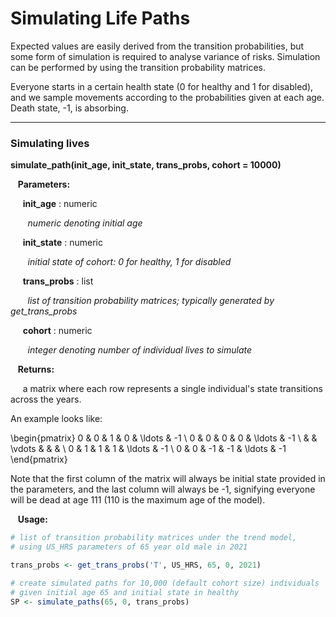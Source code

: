 # Simulating Life Paths

Expected values are easily derived from the transition probabilities, but some form of 
simulation is required to analyse variance of risks. Simulation can be performed by using the
transition probability matrices. 

Everyone starts in a certain health state (0 for healthy and 1 for disabled), and we sample
movements according to the probabilities given at each age. Death state, -1, is absorbing. 

---

### Simulating lives

**simulate_path(init_age, init_state, trans_probs, cohort = 10000)**

&nbsp;&nbsp; **Parameters:**

&nbsp;&nbsp;&nbsp;&nbsp; **init_age** : numeric

&nbsp;&nbsp;&nbsp;&nbsp;&nbsp;&nbsp; *numeric denoting initial age*

&nbsp;&nbsp;&nbsp;&nbsp; **init_state** : numeric

&nbsp;&nbsp;&nbsp;&nbsp;&nbsp;&nbsp; *initial state of cohort: 0 for healthy, 1 for disabled*

&nbsp;&nbsp;&nbsp;&nbsp; **trans_probs** : list

&nbsp;&nbsp;&nbsp;&nbsp;&nbsp;&nbsp; *list of transition probability matrices; typically generated by get_trans_probs*

&nbsp;&nbsp;&nbsp;&nbsp; **cohort** : numeric

&nbsp;&nbsp;&nbsp;&nbsp;&nbsp;&nbsp; *integer denoting number of individual lives to simulate*

&nbsp;&nbsp; **Returns:**

&nbsp;&nbsp;&nbsp;&nbsp; a matrix where each row represents a single individual's state transitions across the years. 

An example looks like: 

\begin{pmatrix}
0 & 0 & 1 & 0 & \ldots & -1 \\
0 & 0 & 0 & 0 & \ldots & -1 \\
 &  &  \vdots & & & \\
0 & 1 & 1 & 1 & \ldots & -1 \\
0 & 0 & -1 & -1 & \ldots & -1
\end{pmatrix}

Note that the first column of the matrix will always be initial state provided in the parameters, 
and the last column will always be -1, signifying everyone will be dead at age 111 (110 is
the maximum age of the model). 

&nbsp;&nbsp; **Usage:**

```r
# list of transition probability matrices under the trend model, 
# using US_HRS parameters of 65 year old male in 2021

trans_probs <- get_trans_probs('T', US_HRS, 65, 0, 2021)

# create simulated paths for 10,000 (default cohort size) individuals
# given initial age 65 and initial state in healthy
SP <- simulate_paths(65, 0, trans_probs)
```

    
